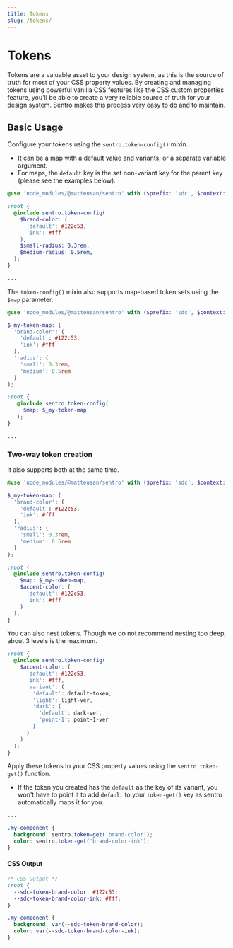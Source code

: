 ```yaml
---
title: Tokens
slug: /tokens/
---
```

# Tokens
Tokens are a valuable asset to your design system, as this is the source of truth for most of your CSS property values. By creating and managing tokens using powerful vanilla CSS features like the CSS custom properties feature, you'll be able to create a very reliable source of truth for your design system. Sentro makes this process very easy to do and to maintain.

## Basic Usage
Configure your tokens using the `sentro.token-config()` mixin.
- It can be a map with a default value and variants, or a separate variable argument.
- For maps, the `default` key is the set non-variant key for the parent key (please see the examples below).

```scss
@use 'node_modules/@matteusan/sentro' with ($prefix: 'sdc', $context: 'token');

:root {
  @include sentro.token-config(
    $brand-color: (
      'default': #122c53,
      'ink': #fff
    ),
    $small-radius: 0.3rem,
    $medium-radius: 0.5rem,
  );
}

...
```

The `token-config()` mixin also supports map-based token sets using the `$map` parameter.

```scss
@use 'node_modules/@matteusan/sentro' with ($prefix: 'sdc', $context: 'token');

$_my-token-map: (
  'brand-color': (
    'default': #122c53,
    'ink': #fff
  ),
  'radius': (
    'small': 0.3rem,
    'medium': 0.5rem
  )
);

:root {
   @include sentro.token-config(
     $map: $_my-token-map
   );
}

...
```

### Two-way token creation
It also supports both at the same time.

```scss
@use 'node_modules/@matteusan/sentro' with ($prefix: 'sdc', $context: 'token');

$_my-token-map: (
  'brand-color': (
    'default': #122c53,
    'ink': #fff
  ),
  'radius': (
    'small': 0.3rem,
    'medium': 0.5rem
  )
);

:root {
  @include sentro.token-config(
    $map: $_my-token-map,
    $accent-color: (
      'default': #122c53,
      'ink': #fff
    )
  );
}
```

You can also nest tokens. Though we do not recommend nesting too deep, about 3 levels is the maximum.

```scss
:root {
  @include sentro.token-config(
    $accent-color: (
      'default': #122c53,
      'ink': #fff,
      'variant': (
        'default': default-token,
        'light': light-ver,
        'dark': (
          'default': dark-ver, 
          'point-1': point-1-ver
        )
      )
    )
  );
}
```
Apply these tokens to your CSS property values using the `sentro.token-get()` function.
- If the token you created has the `default` as the key of its variant, you won't have to point it to add `default` to your `token-get()` key as sentro automatically maps it for you.
```scss
...

.my-component {
  background: sentro.token-get('brand-color');
  color: sentro.token-get('brand-color-ink');
}
```

#### CSS Output
```css
/* CSS Output */
:root {
  --sdc-token-brand-color: #122c53;
  --sdc-token-brand-color-ink: #fff;
}

.my-component {
  background: var(--sdc-token-brand-color);
  color: var(--sdc-token-brand-color-ink);
}
```